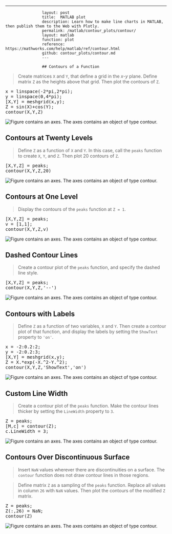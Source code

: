 ---
                    layout: post
                    title:  MATLAB plot
                    description: Learn how to make line charts in MATLAB, then publish them to the Web with Plotly.
                    permalink: /matlab/contour_plots/contour/
                    layout: matlab
                    function: plot
                    reference: https://mathworks.com/help/matlab/ref/contour.html
                    github: contour_plots/contour.md
                    ---

                    ## Contours of a Function 









> Create matrices `X` and `Y`, that define a grid in the *x*-*y* plane. Define matrix `Z` as the heights above that grid. Then plot the contours of `Z`.

<pre class="mcode">x = linspace(-2*pi,2*pi);
y = linspace(0,4*pi);
[X,Y] = meshgrid(x,y);
Z = sin(X)+cos(Y);
contour(X,Y,Z)</pre>

![Figure contains an axes. The axes contains an object of type contour.](https://mathworks.com/help/examples/graphics/win64/CreateContourPlotExample_01.png)

## Contours at Twenty Levels 









> Define `Z` as a function of `X` and `Y`. In this case, call the `peaks` function to create `X`, `Y`, and `Z`. Then plot 20 contours of `Z`.

<pre class="mcode">[X,Y,Z] = peaks;
contour(X,Y,Z,20)</pre>

![Figure contains an axes. The axes contains an object of type contour.](https://mathworks.com/help/examples/graphics/win64/SpecifyNumberOfContourLinesExample_01.png)

## Contours at One Level 









> Display the contours of the `peaks` function at `Z = 1`.

<pre class="mcode">[X,Y,Z] = peaks;
v = [1,1];
contour(X,Y,Z,v)</pre>

![Figure contains an axes. The axes contains an object of type contour.](https://mathworks.com/help/examples/graphics/win64/DisplaySingleContourLineExample_01.png)

## Dashed Contour Lines 









> Create a contour plot of the `peaks` function, and specify the dashed line style.

<pre class="mcode">[X,Y,Z] = peaks;
contour(X,Y,Z,'--')</pre>

![Figure contains an axes. The axes contains an object of type contour.](https://mathworks.com/help/examples/graphics/win64/DashedContourLinesExample_01.png)

## Contours with Labels 









> Define `Z` as a function of two variables, `X` and `Y`. Then create a contour plot of that function, and display the labels by setting the `ShowText` property to `'on'`.

<pre class="mcode">x = -2:0.2:2;
y = -2:0.2:3;
[X,Y] = meshgrid(x,y);
Z = X.*exp(-X.^2-Y.^2);
contour(X,Y,Z,'ShowText','on')</pre>

![Figure contains an axes. The axes contains an object of type contour.](https://mathworks.com/help/examples/graphics/win64/DisplayContourLabelsExample_01.png)

## Custom Line Width 









> Create a contour plot of the `peaks` function. Make the contour lines thicker by setting the `LineWidth` property to `3`. 

<pre class="mcode">Z = peaks;
[M,c] = contour(Z);
c.LineWidth = 3;</pre>

![Figure contains an axes. The axes contains an object of type contour.](https://mathworks.com/help/examples/graphics/win64/SetPropertiesAfterPlottingContourExample_01.png)

## Contours Over Discontinuous Surface 









> Insert `NaN` values wherever there are discontinuities on a surface. The `contour` function does not draw contour lines in those regions.

> Define matrix `Z` as a sampling of the `peaks` function. Replace all values in column `26` with `NaN` values. Then plot the contours of the modified `Z` matrix.

<pre class="mcode">Z = peaks;
Z(:,26) = NaN;
contour(Z)</pre>

![Figure contains an axes. The axes contains an object of type contour.](https://mathworks.com/help/examples/graphics/win64/ContoursDiscontinuousSurfaceExample_01.png)

